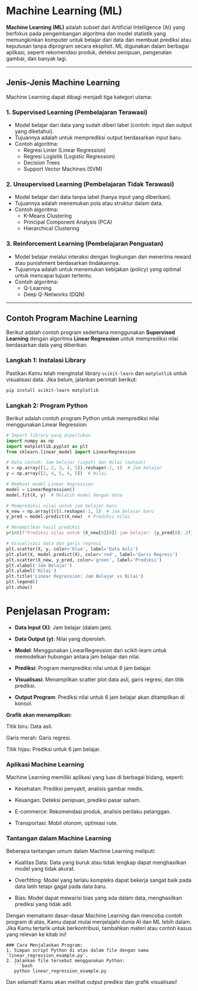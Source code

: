 # Machine Learning (ML)

**Machine Learning (ML)** adalah subset dari Artificial Intelligence (AI) yang berfokus pada pengembangan algoritma dan model statistik yang memungkinkan komputer untuk belajar dari data dan membuat prediksi atau keputusan tanpa diprogram secara eksplisit. ML digunakan dalam berbagai aplikasi, seperti rekomendasi produk, deteksi penipuan, pengenalan gambar, dan banyak lagi.

---

## Jenis-Jenis Machine Learning

Machine Learning dapat dibagi menjadi tiga kategori utama:

### 1. **Supervised Learning (Pembelajaran Terawasi)**
   - Model belajar dari data yang sudah diberi label (contoh: input dan output yang diketahui).
   - Tujuannya adalah untuk memprediksi output berdasarkan input baru.
   - Contoh algoritma:
     - Regresi Linier (Linear Regression)
     - Regresi Logistik (Logistic Regression)
     - Decision Trees
     - Support Vector Machines (SVM)

### 2. **Unsupervised Learning (Pembelajaran Tidak Terawasi)**
   - Model belajar dari data tanpa label (hanya input yang diberikan).
   - Tujuannya adalah menemukan pola atau struktur dalam data.
   - Contoh algoritma:
     - K-Means Clustering
     - Principal Component Analysis (PCA)
     - Hierarchical Clustering

### 3. **Reinforcement Learning (Pembelajaran Penguatan)**
   - Model belajar melalui interaksi dengan lingkungan dan menerima reward atau punishment berdasarkan tindakannya.
   - Tujuannya adalah untuk menemukan kebijakan (policy) yang optimal untuk mencapai tujuan tertentu.
   - Contoh algoritma:
     - Q-Learning
     - Deep Q-Networks (DQN)

---

## Contoh Program Machine Learning

Berikut adalah contoh program sederhana menggunakan **Supervised Learning** dengan algoritma **Linear Regression** untuk memprediksi nilai berdasarkan data yang diberikan.

### Langkah 1: Instalasi Library
Pastikan Kamu telah menginstal library `scikit-learn` dan `matplotlib` untuk visualisasi data. Jika belum, jalankan perintah berikut:
```bash
pip install scikit-learn matplotlib
```

### Langkah 2: Program Python
Berikut adalah contoh program Python untuk memprediksi nilai menggunakan Linear Regression:

```python
# Import library yang diperlukan
import numpy as np
import matplotlib.pyplot as plt
from sklearn.linear_model import LinearRegression

# Data contoh: Jam belajar (input) dan Nilai (output)
X = np.array([1, 2, 3, 4, 5]).reshape(-1, 1)  # Jam belajar
y = np.array([2, 4, 5, 4, 5])  # Nilai

# Membuat model Linear Regression
model = LinearRegression()
model.fit(X, y)  # Melatih model dengan data

# Memprediksi nilai untuk jam belajar baru
X_new = np.array([6]).reshape(-1, 1)  # Jam belajar baru
y_pred = model.predict(X_new)  # Prediksi nilai

# Menampilkan hasil prediksi
print(f"Prediksi nilai untuk {X_new[0][0]} jam belajar: {y_pred[0]:.2f}")

# Visualisasi data dan garis regresi
plt.scatter(X, y, color='blue', label='Data Asli')
plt.plot(X, model.predict(X), color='red', label='Garis Regresi')
plt.scatter(X_new, y_pred, color='green', label='Prediksi')
plt.xlabel('Jam Belajar')
plt.ylabel('Nilai')
plt.title('Linear Regression: Jam Belajar vs Nilai')
plt.legend()
plt.show()
```

# Penjelasan Program:
- **Data Input (X)**: Jam belajar (dalam jam).

- **Data Output (y)**: Nilai yang diperoleh.

- **Model**: Menggunakan LinearRegression dari scikit-learn untuk memodelkan hubungan antara jam belajar dan nilai.

- **Prediksi**: Program memprediksi nilai untuk 6 jam belajar.

- **Visualisasi**: Menampilkan scatter plot data asli, garis regresi, dan titik prediksi.

- **Output Program**:
Prediksi nilai untuk 6 jam belajar akan ditampilkan di konsol.

**Grafik akan menampilkan:**

Titik biru: Data asli.

Garis merah: Garis regresi.

Titik hijau: Prediksi untuk 6 jam belajar.

### Aplikasi Machine Learning
Machine Learning memiliki aplikasi yang luas di berbagai bidang, seperti:

- Kesehatan: Prediksi penyakit, analisis gambar medis.

- Keuangan: Deteksi penipuan, prediksi pasar saham.

- E-commerce: Rekomendasi produk, analisis perilaku pelanggan.

- Transportasi: Mobil otonom, optimasi rute.

### Tantangan dalam Machine Learning
Beberapa tantangan umum dalam Machine Learning meliputi:

- Kualitas Data: Data yang buruk atau tidak lengkap dapat menghasilkan model yang tidak akurat.

- Overfitting: Model yang terlalu kompleks dapat bekerja sangat baik pada data latih tetapi gagal pada data baru.

- Bias: Model dapat mewarisi bias yang ada dalam data, menghasilkan prediksi yang tidak adil.

Dengan memahami dasar-dasar Machine Learning dan mencoba contoh program di atas, Kamu dapat mulai menjelajahi dunia AI dan ML lebih dalam. Jika Kamu tertarik untuk berkontribusi, tambahkan materi atau contoh kasus yang relevan ke kitab ini!

```
### Cara Menjalankan Program:
1. Simpan script Python di atas dalam file dengan nama `linear_regression_example.py`.
2. Jalankan file tersebut menggunakan Python:
   ```bash
   python linear_regression_example.py
```
Dan selamat! Kamu akan melihat output prediksi dan grafik visualisasi!